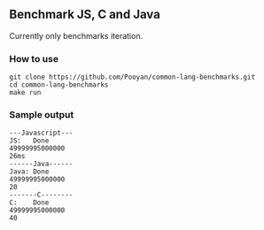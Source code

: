 ## Benchmark JS, C and Java
Currently only benchmarks iteration.

### How to use
```
git clone https://github.com/Pooyan/common-lang-benchmarks.git
cd common-lang-benchmarks
make run
```

### Sample output
```
---Javascript---
JS:   Done
49999995000000
26ms
------Java------
Java: Done
49999995000000
20
-------C--------
C:    Done
49999995000000
40
```
